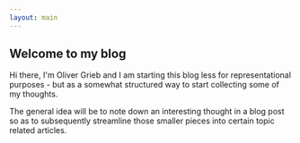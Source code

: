 ```yaml
---
layout: main
---
```


## Welcome to my blog

Hi there, I'm Oliver Grieb and I am starting this blog less for representational purposes - but as a somewhat structured way to start collecting some of my thoughts. 

The general idea will be to note down an interesting thought in a blog post so as to subsequently streamline those smaller pieces into certain topic related articles.
